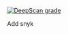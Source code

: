 [![DeepScan grade](https://deepscan.io/api/teams/10972/projects/26791/branches/854629/badge/grade.svg)](https://deepscan.io/dashboard#view=project&tid=10972&pid=26791&bid=854629)

Add snyk
